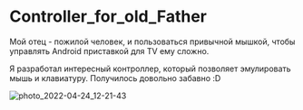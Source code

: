 # Controller_for_old_Father
Мой отец - пожилой человек, и пользоваться привычной мышкой, чтобы управлять Android приставкой для TV ему сложно.

Я разработал интересный контроллер, который позволяет эмулировать мышь и клавиатуру. Получилось довольно забавно :D

![photo_2022-04-24_12-21-43](https://user-images.githubusercontent.com/83303841/164969539-0ad03139-503b-488b-aad2-1103c10bbe94.jpg)
